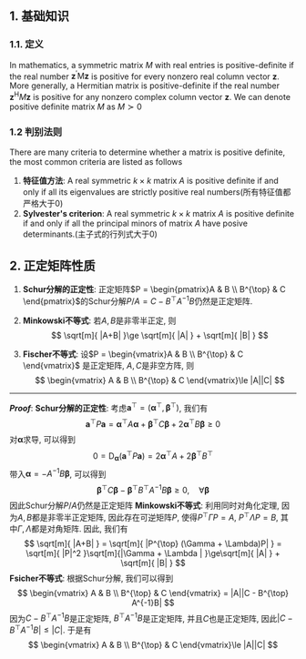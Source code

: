 ## 1. 基础知识
### 1.1. 定义
In mathematics, a symmetric matrix $M$ with real entries is positive-definite if the real number $\boldsymbol{z}^{\prime} \mathrm{M} \boldsymbol{z}$ is positive for every nonzero real column vector $\boldsymbol{z}$. More generally, a Hermitian matrix is positive-definite if the real number $\boldsymbol{z}^{\mathrm{H}} M \boldsymbol{z}$ is positive for any nonzero complex column vector $\boldsymbol{z}$. We can denote positive definite matrix $M$ as $M \succ 0$
### 1.2 判别法则
There are many criteria to determine whether a matrix is positive definite, the most common criteria are listed as follows
1. **特征值方法**: A real symmetric $k\times k$ matrix $A$ is positive definite if and only if all its eigenvalues are strictly positive real numbers(所有特征值都严格大于0)
2. **Sylvester's criterion**: A real symmetric $k\times k$ matrix $A$ is positive definite if and only if all the principal minors of matrix $A$ have posive determinants.(主子式的行列式大于0) 



## 2. 正定矩阵性质
1. **Schur分解的正定性**: 正定矩阵$P = \begin{pmatrix}A & B \\ B^{\top} & C \end{pmatrix}$的Schur分解$P / A = C - B^{\top}A^{-1}B$仍然是正定矩阵. 

2. **Minkowski不等式**: 若$A, B$是非零半正定, 则
   $$
   \sqrt[m]{ |A+B| }\ge \sqrt[m]{ |A| } + \sqrt[m]{ |B| }
   $$

3. **Fischer不等式**: 设$P = \begin{vmatrix}A & B \\ B^{\top} & C \end{vmatrix}$ 是正定矩阵, $A, C$是非空方阵, 则
  $$
  \begin{vmatrix}
  A & B \\
  B^{\top} & C
  \end{vmatrix}\le |A||C|
  $$
___
***Proof***: 
**Schur分解的正定性**: 考虑$\boldsymbol{a}^{\top} = (\boldsymbol{\alpha}^{\top}, \boldsymbol{\beta}^{\top})$, 我们有
$$
\boldsymbol{a}^{\top} P \boldsymbol{a} = \boldsymbol{\alpha}^{\top} A\boldsymbol{\alpha} + \boldsymbol{\beta}^{\top} C \boldsymbol{\beta} + 2 \boldsymbol{\alpha}^{\top} B \boldsymbol{\beta}\ge 0
$$
对$\boldsymbol{\alpha}$求导, 可以得到
$$
0 = \mathrm{D}_{\boldsymbol{\alpha}}(\boldsymbol{a}^{\top} P \boldsymbol{a}) = 2\boldsymbol{\alpha}^{\top} A + 2\boldsymbol{\beta}^{\top} B^{\top} 
$$
带入$\boldsymbol{\alpha}=-A^{-1}B \boldsymbol{\beta}$, 可以得到
$$
\boldsymbol{\beta}^{\top}  C \boldsymbol{\beta} -  \boldsymbol{\beta}^{\top} B^{\top} A^{-1}B\boldsymbol{\beta}\ge 0,\quad \forall \boldsymbol{\beta}
$$
因此Schur分解$P / A$仍然是正定矩阵
**Minkowski不等式**: 利用同时对角化定理, 因为$A, B$都是非零半正定矩阵, 因此存在可逆矩阵$P$, 使得$P^{\top}\Gamma P = A$, $P^{\top}\Lambda P = B$, 其中$\Gamma, \Lambda$都是对角矩阵. 因此, 我们有
$$
\sqrt[m]{ |A+B| } = \sqrt[m]{ |P^{\top} (\Gamma + \Lambda)P| } = \sqrt[m]{ |P|^2 }\sqrt[m]{|\Gamma + \Lambda | }\ge\sqrt[m]{ |A| } + \sqrt[m]{ |B| } 
$$
**Fsicher不等式**: 根据Schur分解, 我们可以得到
$$
\begin{vmatrix}
A & B \\
B^{\top} & C
\end{vmatrix} = |A||C - B^{\top} A^{-1}B|
$$
因为$C - B^{\top} A^{-1}B$是正定矩阵, $B^{\top}A^{-1}B$是正定矩阵, 并且$C$也是正定矩阵, 因此$|C - B^{\top}A^{-1}B|\le |C|$. 于是有
$$
\begin{vmatrix}
A & B \\
B^{\top} & C
\end{vmatrix}\le |A||C|
$$
